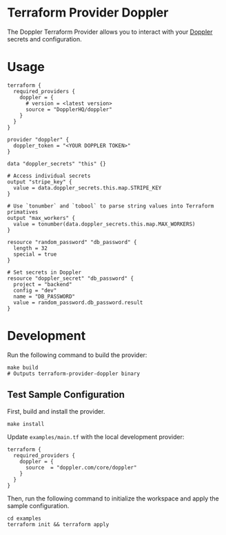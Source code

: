 # Terraform Provider Doppler

The Doppler Terraform Provider allows you to interact with your [Doppler](https://doppler.com) secrets and configuration.

# Usage

```hcl
terraform {
  required_providers {
    doppler = {
      # version = <latest version>
      source = "DopplerHQ/doppler"
    }
  }
}

provider "doppler" {
  doppler_token = "<YOUR DOPPLER TOKEN>"
}

data "doppler_secrets" "this" {}

# Access individual secrets
output "stripe_key" {
  value = data.doppler_secrets.this.map.STRIPE_KEY
}

# Use `tonumber` and `tobool` to parse string values into Terraform primatives
output "max_workers" {
  value = tonumber(data.doppler_secrets.this.map.MAX_WORKERS)
}

resource "random_password" "db_password" {
  length = 32
  special = true
}

# Set secrets in Doppler
resource "doppler_secret" "db_password" {
  project = "backend"
  config = "dev"
  name = "DB_PASSWORD"
  value = random_password.db_password.result
}
```

# Development

Run the following command to build the provider:

```shell
make build
# Outputs terraform-provider-doppler binary
```

## Test Sample Configuration

First, build and install the provider.

```shell
make install
```

Update `examples/main.tf` with the local development provider:

```hcl
terraform {
  required_providers {
    doppler = {
      source  = "doppler.com/core/doppler"
    }
  }
}
```

Then, run the following command to initialize the workspace and apply the sample configuration.

```shell
cd examples
terraform init && terraform apply
```
